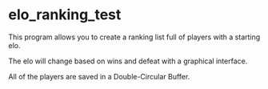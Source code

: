 # elo_ranking_test
This program allows you to create a ranking list full of players with a starting elo.

The elo will change based on wins and defeat with a graphical interface.

All of the players are saved in a Double-Circular Buffer.